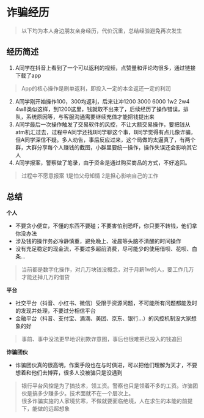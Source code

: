 # 诈骗经历

> 以下均为本人身边朋友亲身经历，代价沉重，总结经验避免再次发生


## 经历简述

1. A同学在抖音上看到了一个可以返利的视频，点赞量和评论均很多，通过链接下载了app
> App的核心操作是刷单返利，即投入一定的本金返还一定的利润
2. A同学刚开始操作100，300均返利，后来让冲1200 3000 6000 1w2 2w4 4w8类似这样，到1200这里，钱就取不出来了，后续经历了操作错误，排队，系统原因等，与客服沟通需要继续充值才能把钱提出来
3. A同学最后一次操作触发了交易软件的风控，不让大额交易操作，要把钱从atm机汇过去，过程中A同学还找B同学聊这个事，B同学觉得有点儿像诈骗，但A同学深信不疑。多人劝告，事后反应过来，这个局做的太逼真了，有两个群，大群分享每个人赚钱的截图，小群里要统一操作，操作失误还会影响其它人
4. A同学报案，警察做了笔录，由于资金是通过购买商品的方式，不好追回。
> 过程中不愿意报案 1是怕父母知情 2是担心影响自己的工作


## 总结

**个人**

- 不要贪小便宜，不懂的东西不要碰；不要害怕别恐吓，你只要不转钱，他们拿你没办法
- 涉及钱的操作务必冷静慎重，避免晚上、凌晨等头脑不清醒的时间操作
- 没有充足稳定的现金流，不要过多超前消费，尽可能少的使用借呗、花呗、白条...
> 当前都是数字化操作，对几万块钱没概念，对于月薪1w的人，要工作几万才能还掉几万的借贷

**平台**

- 社交平台（抖音、小红书、微信）受限于资源问题，不可能所有问题都能及时的发现并处理，不要过分相信平台
- 金融平台（抖音、支付宝、滴滴、美团、京东、银行...）的风控机制没大家想象的好
> 事前、事中没法更早地识别欺诈意图，事后也很难把已投入的钱追回
                         
**诈骗团伙**

- 诈骗团伙真的很高明，作案手段也在与时俱进，可以把他们理解为天才，不要想着和他们去博弈，很多人没被骗只是没遇到
> 银行平台风控是为了搞技术，领工资。警察也只是领着不多的工资。诈骗团伙是搞多少赚多少。技术面就不在一个层次上。<br/>
> 很多诈骗实施的人家境贫寒，不做就要面临绝境，人在求生的本能的前提下，能做的远超想象
